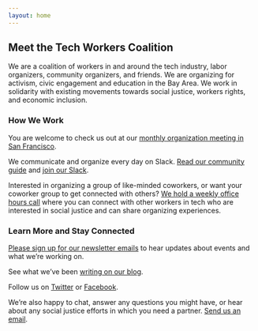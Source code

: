 ```yaml
---
layout: home
---
```


## Meet the Tech Workers Coalition

We are a coalition of workers in and around the tech industry, labor organizers, community organizers, and friends. We are organizing for activism, civic engagement and education in the Bay Area. We work in solidarity with existing movements towards social justice, workers rights, and economic inclusion.

### How We Work

You are welcome to check us out at our [monthly organization meeting in San Francisco](https://www.meetup.com/Tech-Workers-Coalition/).

We communicate and organize every day on Slack. [Read our community guide](/community-guide.html) and [join our Slack](/slack.html).

Interested in organizing a group of like-minded coworkers, or want your coworker group to get connected with others? [We hold a weekly office hours call](https://www.facebook.com/groups/365534843799176/) where you can connect with other workers in tech who are interested in social justice and can share organizing experiences.

### Learn More and Stay Connected

[Please sign up for our newsletter emails](/subscribe.html) to hear updates about events and what we’re working on.

See what we’ve been [writing on our blog](https://medium.com/tech-workers-coalition).

Follow us on [Twitter](https://twitter.com/techworkersco) or [Facebook](https://www.facebook.com/TechWorkersCoalition).

We’re also happy to chat, answer any questions you might have, or hear about any social justice efforts in which you need a partner. [Send us an email](mailto:hello@techworkersco.org).
